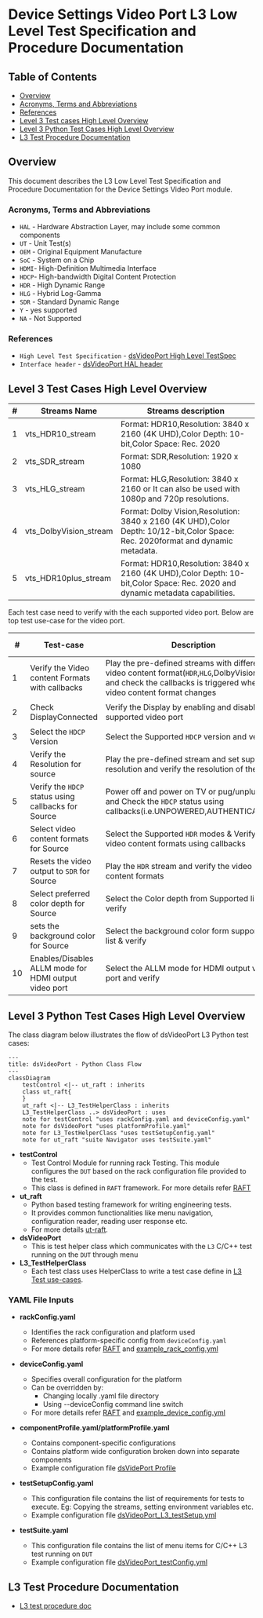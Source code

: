 # Device Settings Video Port L3 Low Level Test Specification and Procedure Documentation

## Table of Contents

- [Overview](#overview)
- [Acronyms, Terms and Abbreviations](#acronyms-terms-and-abbreviations)
- [References](#references)
- [Level 3 Test cases High Level Overview](#level-3-test-cases-high-level-overview)
- [Level 3 Python Test Cases High Level Overview](#level-3-python-test-cases-high-level-overview)
- [L3 Test Procedure Documentation](#l3-test-procedure-documentation)

## Overview

This document describes the L3 Low Level Test Specification and Procedure Documentation for the Device Settings Video Port module.

### Acronyms, Terms and Abbreviations

- `HAL` \- Hardware Abstraction Layer, may include some common components
- `UT`  \- Unit Test(s)
- `OEM` \- Original Equipment Manufacture
- `SoC` \- System on a Chip
- `HDMI`\- High-Definition Multimedia Interface
- `HDCP`\- High-bandwidth Digital Content Protection
- `HDR` \- High Dynamic Range
- `HLG` \- Hybrid Log-Gamma
- `SDR` \- Standard Dynamic Range
- `Y`   \- yes supported
- `NA`  \- Not Supported

### References

- `High Level Test Specification` - [dsVideoPort High Level TestSpec](ds-video-port_High-Level_TestSpec.md)
- `Interface header` - [dsVideoPort HAL header](https://github.com/rdkcentral/rdk-halif-device_settings/tree/4.0.0/include/dsVideoPort.h)

## Level 3 Test Cases High Level Overview

|#|Streams Name|Streams description|
|-|------------|-------------------|
|1|vts_HDR10_stream|Format: HDR10,Resolution: 3840 x 2160 (4K UHD),Color Depth: 10-bit,Color Space: Rec. 2020|
|2|vts_SDR_stream|Format: SDR,Resolution: 1920 x 1080|
|3|vts_HLG_stream|Format: HLG,Resolution: 3840 x 2160 or It can also be used with 1080p and 720p resolutions.|
|4|vts_DolbyVision_stream|Format: Dolby Vision,Resolution: 3840 x 2160 (4K UHD),Color Depth: 10/12-bit,Color Space: Rec. 2020format and dynamic metadata.|
|5|vts_HDR10plus_stream|Format: HDR10,Resolution: 3840 x 2160 (4K UHD),Color Depth: 10-bit,Color Space: Rec. 2020 and dynamic metadata capabilities.|

Each test case need to verify with the each supported video port.
Below are top test use-case for the video port.

|#|Test-case|Description|HAL APIs|Source|Sink|Streams Number|
|-|---------|-----------|--------|------|----|--------------|
|1|Verify the Video content Formats with callbacks|Play the pre-defined streams with different video content format(`HDR`,`HLG`,DolbyVision,..) and check the callbacks is triggered when the video content format changes|`dsVideoFormatUpdateRegisterCB()` `dsGetVideoEOTF()`|`NA`|`Y`|1,2,3,4,5|
|2|Check DisplayConnected|Verify the Display by enabling and disable each supported video port|`dsEnableVideoPort()` `dsIsDisplayConnected()` `dsIsVideoPortActive()`|`Y`|`Y`|1|
|3|Select the `HDCP` Version |Select the Supported `HDCP` version and verify|`dsSetHdmiPreference()`|`Y`|`Y`|`NA`|
|4|Verify the Resolution for source|Play the pre-defined stream and set supported resolution and verify the resolution of the TV|`dsSetResolution()`|`Y`|`NA`|`NA`|
|5|Verify the `HDCP` status using callbacks for Source|Power off and power on TV or pug/unplug `HDMI` and Check the `HDCP` status using callbacks(i.e.UNPOWERED,AUTHENTICATED,..)|`dsEnableHDCP()`|`Y`|`NA`|`NA`|
|6|Select video content formats for Source |Select the Supported `HDR` modes & Verify the video content formats using callbacks|`dsSetForceHDRMode()`|`Y`|`NA`|1,2,3,4,5|
|7|Resets the video output to `SDR` for Source |Play the `HDR` stream and verify the video content formats|`dsResetOutputToSDR()`|`Y`|`NA`|1|
|8|Select preferred color depth for Source|Select the Color depth from Supported list & verify|`dsSetPreferredColorDepth()`|`Y`|`NA`|`NA`|
|9|sets the background color for Source |Select the background color form supported list & verify|`dsSetBackgroundColor()`|`Y`|`NA`|`NA`|
|10|Enables/Disables ALLM mode for HDMI output video port |Select the ALLM mode for HDMI output video port and verify|`dsSetAllmEnabled()`|`Y`|`NA`|`NA`|

## Level 3 Python Test Cases High Level Overview

The class diagram below illustrates the flow of dsVideoPort L3 Python test cases:

```mermaid
---
title: dsVideoPort - Python Class Flow
---
classDiagram
    testControl <|-- ut_raft : inherits
    class ut_raft{
    }
    ut_raft <|-- L3_TestHelperClass : inherits
    L3_TestHelperClass ..> dsVideoPort : uses
    note for testControl "uses rackConfig.yaml and deviceConfig.yaml"
    note for dsVideoPort "uses platformProfile.yaml"
    note for L3_TestHelperClass "uses testSetupConfig.yaml"
    note for ut_raft "suite Navigator uses testSuite.yaml"
```

- **testControl**
  - Test Control Module for running rack Testing. This module configures the `DUT` based on the rack configuration file provided to the test.
  - This class is defined in `RAFT` framework. For more details refer [RAFT](https://github.com/rdkcentral/python_raft/blob/1.0.0/README.md)
- **ut_raft**
  - Python based testing framework for writing engineering tests.
  - It provides common functionalities like menu navigation, configuration reader, reading user response etc.
  - For more details [ut-raft](https://github.com/rdkcentral/ut-raft).
- **dsVideoPort**
  - This is test helper class which communicates with the `L3` C/C++ test running on the `DUT` through menu
- **L3_TestHelperClass**
  - Each test class uses HelperClass to write a test case define in [L3 Test use-cases](#level-3-test-cases-high-level-overview).

### YAML File Inputs

- **rackConfig.yaml**
  - Identifies the rack configuration and platform used
  - References platform-specific config from `deviceConfig.yaml`
  - For more details refer [RAFT](https://github.com/rdkcentral/python_raft/blob/1.0.0/README.md) and [example_rack_config.yml](https://github.com/rdkcentral/python_raft/blob/1.0.0/examples/configs/example_rack_config.yml)

- **deviceConfig.yaml**
  - Specifies overall configuration for the platform
  - Can be overridden by:
    - Changing locally .yaml file directory
    - Using --deviceConfig command line switch
  - For more details refer [RAFT](https://github.com/rdkcentral/python_raft/blob/1.0.0/README.md) and [example_device_config.yml](https://github.com/rdkcentral/python_raft/blob/1.0.0/examples/configs/example_device_config.yml)

- **componentProfile.yaml/platformProfile.yaml**
  - Contains component-specific configurations
  - Contains platform wide configuration broken down into separate components
  - Example configuration file [dsVidePort Profile](../../../profiles/sink/Sink_4K_VideoPort.yaml)

- **testSetupConfig.yaml**
  - This configuration file contains the list of requirements for tests to execute. Eg: Copying the streams, setting environment variables etc.
  - Example configuration file [dsVideoPort_L3_testSetup.yml](../../../host/tests/L3_TestCases/dsVideoPort/dsVideoPort_L3_testSetup.yml)

- **testSuite.yaml**
  - This configuration file contains the list of menu items for C/C++ L3 test running on `DUT`
  - Example configuration file [dsVideoPort_testConfig.yml](../../../host/tests/dsClasses/dsVideoPort_testConfig.yml)

## L3 Test Procedure Documentation

- [L3 test procedure doc](./ds-video-port_L3_Test-Procedure.md)
